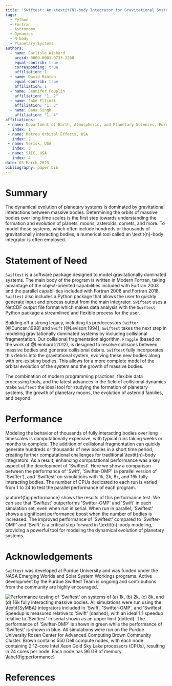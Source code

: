 ```yaml
---
title: 'Swiftest: An \textit{N}-body Integrator for Gravitational Systems'
tags:
  - Python
  - Fortran
  - Astronomy
  - Dynamics
  - N-body
  - Planetary Systems
authors:
  - name: Carlisle Wishard
    orcid: 0009-0001-0733-3268
    equal-contrib: true 
    corresponding: true 
    affiliation: 1
  - name: David Minton
    equal-contrib: true 
    affiliation: 1
  - name: Jennifer Pouplin
    affiliation: "1, 2"
  - name: Jake Elliott
    affiliation: "1, 3"
  - name: Dana Singh
    affiliation: "1, 4"
affiliations:
 - name: Department of Earth, Atmospheric, and Planetary Sciences, Purdue University, USA
   index: 1
 - name: Metrea Orbital Effects, USA
   index: 2
 - name: Verisk, USA
   index: 3
 - name: SAIC, USA
   index: 4
date: 03 March 2023
bibliography: paper.bib
---
```


# Summary

The dynamical evolution of planetary systems is dominated by gravitational interactions between massive bodies. Determining the orbits of massive bodies over long time scales is the first step towards understanding the formation and evolution of planets, moons, asteroids, comets, and more. To model these systems, which often include hundreds or thousands of gravitationally interacting bodies, a numerical tool called an \textit{n}-body integrator is often employed. 

# Statement of Need

`Swiftest` is a software package designed to model gravitationally dominated systems. The main body of the program is written in Modern Fortran, taking advantage of the object-oriented capabilities included with Fortran 2003 and the parallel capabilities included with Fortran 2008 and Fortran 2018. `Swiftest` also includes a Python package that allows the user to quickly generate input and process output from the main integrator. `Swiftest` uses a NetCDF output file format which makes data analysis with the `Swiftest` Python package a streamlined and flexible process for the user. 

Building off a strong legacy, including its predecessors `Swifter` [@Duncan:1998] and `Swift` [@Levison:1994], `Swiftest` takes the next step in modeling gravitationally dominated systems by including collisional fragmentation. Our collisional fragmentation algorithm, `Fraggle` (based on the work of @Leinhardt:2012), is designed to resolve collisions between massive bodies and generate collisional debris. `Swiftest` fully incorporates this debris into the gravitational system, evolving these new bodies along with pre-existing bodies. This allows for a more complete model of the orbital evolution of the system and the growth of massive bodies. 

The combination of modern programming practices, flexible data processing tools, and the latest advances in the field of collisional dynamics make `Swiftest` the ideal tool for studying the formation of planetary systems, the growth of planetary moons, the evolution of asteroid families, and beyond.

# Performance

Modeling the behavior of thousands of fully interacting bodies over long timescales is computationally expensive, with typical runs taking weeks or months to complete. The addition of collisional fragmentation can quickly generate hundreds or thousands of new bodies in a short time period, creating further computational challenges for traditional \textit{n}-body integrators. As a result, enhancing computational performance was a key aspect of the development of 'Swiftest'. Here we show a comparison between the performance of 'Swift', 'Swifter-OMP' (a parallel version of 'Swifter'), and 'Swiftest' on simulations with 1k, 2k, 8k, and 16k fully interacting bodies. The number of CPUs dedicated to each run is varied from 1 to 24 to test the parallel performance of each program.

\autoref{fig:performance} shows the results of this performance test. We can see that 'Swiftest' outperforms 'Swifter-OMP' and 'Swift' in each simulation set, even when run in serial. When run in parallel, 'Swiftest' shows a significant performance boost when the number of bodies is increased. The improved performance of 'Swiftest' compared to 'Swifter-OMP' and 'Swift' is a critical step forward in \textit{n}-body modeling, providing a powerful tool for modeling the dynamical evolution of planetary systems.

# Acknowledgements

`Swiftest` was developed at Purdue University and was funded under the NASA Emerging Worlds and Solar System Workings programs. Active development by the Purdue Swiftest Team is ongoing and contributions from the community are highly encouraged.

![Performance testing of 'Swiftest' on systems of (a) 1k, (b) 2k, (c) 8k, and (d) 16k fully interacting massive bodies. All simulations were run using the \textit{SyMBA} integrators included in 'Swift', 'Swifter-OMP', and 'Swiftest'. Speedup is measured relative to 'Swift' (dashed), with an ideal 1:1 speedup relative to 'Swiftest'  in serial shown as an upper limit (dotted). The performance of 'Swifter-OMP' is shown in green while the performance of 'Swiftest' is shown in blue. All simulations were run on the Purdue University Rosen Center for Advanced Computing Brown Community Cluster. Brown contains 550 Dell compute nodes, with each node containing 2 12-core Intel Xeon Gold Sky Lake processors (CPUs), resulting in 24 cores per node. Each node has 96 GB of memory. \label{fig:performance}](performance.png)

# References